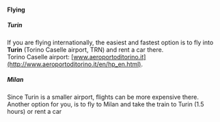 #### Flying

##### Turin
  If you are flying internationally, the easiest and fastest option is to fly into **Turin** (Torino Caselle airport, TRN) and rent a car there.  
Torino Caselle airport: [www.aeroportoditorino.it](http://www.aeroportoditorino.it/en/hp_en.html).

##### Milan
  Since Turin is a smaller airport, flights can be more expensive there. Another option for you, is to fly to Milan and take the train to Turin (1.5 hours) or rent a car



